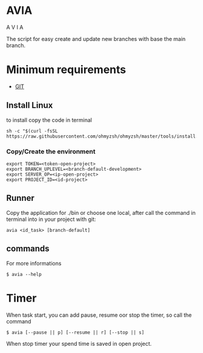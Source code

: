 # AVIA

A
V
I
A

The script for easy create and update new branches with base the main branch.

# Minimum requirements 
- [GIT](https://git-scm.com/book/en/v2/Getting-Started-Installing-Git)

## Install Linux

to install copy the code in terminal

```
sh -c "$(curl -fsSL https://raw.githubusercontent.com/ohmyzsh/ohmyzsh/master/tools/install.sh)"
```

### Copy/Create the environment

```
export TOKEN=<token-open-project>
export BRANCH_UPLEVEL=<branch-default-development>
export SERVER_OP=<ip-open-project>
export PROJECT_ID=<id-project>
```

## Runner

Copy the application for ./bin or choose one local, after call the command in terminal into in your project with git:

```avia <id_task> [branch-default]```

## commands

For more informations

```
$ avia --help
```

# Timer

When task start, you can add pause, resume oor stop the timer, so 
call the command 
```
$ avia [--pause || p] [--resume || r] [--stop || s]
```
When stop timer your spend time is saved in open project.

